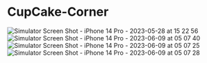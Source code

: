 # CupCake-Corner
![Simulator Screen Shot - iPhone 14 Pro - 2023-05-28 at 15 22 56](https://github.com/olagookundavid/CupCake-Corner/assets/63510672/b6b1316e-db3e-4eee-99dd-aba550e492e8)
![Simulator Screen Shot - iPhone 14 Pro - 2023-06-09 at 05 07 40](https://github.com/olagookundavid/CupCake-Corner/assets/63510672/d60f598f-a1dc-4ccc-affb-b80b443c9c5f)
![Simulator Screen Shot - iPhone 14 Pro - 2023-06-09 at 05 07 25](https://github.com/olagookundavid/CupCake-Corner/assets/63510672/b7def18d-c0ad-40af-a2f2-8bd5de6e4018)
![Simulator Screen Shot - iPhone 14 Pro - 2023-06-09 at 05 07 28](https://github.com/olagookundavid/CupCake-Corner/assets/63510672/599c1f09-bed4-4cae-a7f8-b27f8cbf9c2f)
